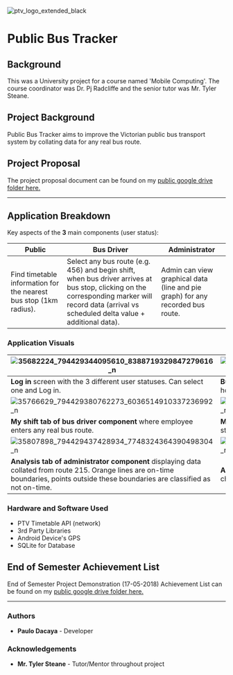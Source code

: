 ![ptv_logo_extended_black](https://user-images.githubusercontent.com/29850088/41200848-9adaa4fe-6cef-11e8-9793-701724d077f0.png)
# Public Bus Tracker
## Background
This was a University project for a course named 'Mobile Computing'. The course coordinator was Dr. Pj Radcliffe and the senior tutor was Mr. Tyler Steane.

## Project Background
Public Bus Tracker aims to improve the Victorian public bus transport system by collating data for any real bus route.

## Project Proposal
The project proposal document can be found on my [public google drive folder here.](https://drive.google.com/drive/folders/1hL3JLkWmLKUOPrIhfKT9QgMOTdARmjTI?usp=sharing)

---

## Application Breakdown
Key aspects of the __3__ main components (user status):

| Public | Bus Driver | Administrator |
--- | --- | ---
| Find timetable information for the nearest bus stop (1km radius). | Select any bus route (e.g. 456) and begin shift, when bus driver arrives at bus stop, clicking on the corresponding marker will record data (arrival vs scheduled delta value + additional data). | Admin can view graphical data (line and pie graph) for any recorded bus route. 

### Application Visuals
| ![35682224_794429344095610_8388719329847279616_n](https://user-images.githubusercontent.com/29850088/41639114-02ba1ab6-74a0-11e8-8491-fd7ad882b575.png) | ![35834422_794429424095602_1972623735399645184_n](https://user-images.githubusercontent.com/29850088/41639160-3529974c-74a0-11e8-8fef-1893f5b7d8cd.png) | ![35628892_794429337428944_8111694828313509888_n](https://user-images.githubusercontent.com/29850088/41639224-4e4157d8-74a0-11e8-881b-f62a1bfb89a5.png)
--- | --- | ---
__Log in__ screen with the 3 different user statuses. Can select one and Log in. | __Bus driver component__ home screen. Information displays how to use this component. | __Navigation view of bus driver component.__ Different tabs depending on log in status.
| ![35766629_794429380762273_6036514910337236992_n](https://user-images.githubusercontent.com/29850088/41641972-4f7d7b86-74aa-11e8-8b10-bd3cfcd37258.png) | ![35814937_794429390762272_1660997100428591104_n](https://user-images.githubusercontent.com/29850088/41642022-7a6db9d2-74aa-11e8-9515-43f5f8274c24.png) | ![35653256_794429470762264_3737700636578283520_n](https://user-images.githubusercontent.com/29850088/41642110-bc6c916e-74aa-11e8-873f-bbdce72e18ea.png)
__My shift tab of bus driver component__ where employee enters any real bus route. | __Map interface of bus driver component__ when employee starts shift. | __Timetable information tab of user component__ which displays a list of all bus routes in proximity of the device.
| ![35807898_794429437428934_7748324364390498304_n](https://user-images.githubusercontent.com/29850088/41642447-b0917124-74ab-11e8-97fa-d4ae0d0313b7.png) | ![35644318_794429477428930_1625205759266521088_n](https://user-images.githubusercontent.com/29850088/41642483-c24cc512-74ab-11e8-8759-8e6fbf31e3b6.png)
| __Analysis tab of administrator component__ displaying data collated from route 215. Orange lines are on-time boundaries, points outside these boundaries are classified as not on-time. | __Analysis tab of adminstrator component__ represents a pie chart declaring on-time vs. not on-time percentages.

### Hardware and Software Used
* PTV Timetable API (network)
* 3rd Party Libraries
* Android Device's GPS
* SQLite for Database

## End of Semester Achievement List
End of Semester Project Demonstration (17-05-2018) Achievement List can be found on my [public google drive folder here.](https://drive.google.com/drive/folders/1hL3JLkWmLKUOPrIhfKT9QgMOTdARmjTI?usp=sharing)

---

### Authors
* __Paulo Dacaya__ - Developer

### Acknowledgements
* __Mr. Tyler Steane__ - Tutor/Mentor throughout project
